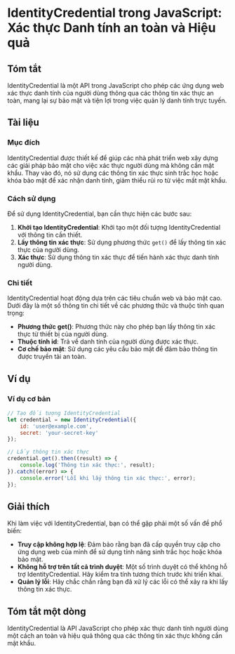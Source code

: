 <!--
Meta Description: # IdentityCredential trong JavaScript: Xác thực Danh tính an toàn và Hiệu quả ## Tóm tắt IdentityCredential là một API trong JavaScript cho phép các ứ...
Meta Keywords: xác, thực, thông, tin, identitycredential
-->

# IdentityCredential trong JavaScript: Xác thực Danh tính an toàn và Hiệu quả

## Tóm tắt
IdentityCredential là một API trong JavaScript cho phép các ứng dụng web xác thực danh tính của người dùng thông qua các thông tin xác thực an toàn, mang lại sự bảo mật và tiện lợi trong việc quản lý danh tính trực tuyến.

## Tài liệu

### Mục đích
IdentityCredential được thiết kế để giúp các nhà phát triển web xây dựng các giải pháp bảo mật cho việc xác thực người dùng mà không cần mật khẩu. Thay vào đó, nó sử dụng các thông tin xác thực sinh trắc học hoặc khóa bảo mật để xác nhận danh tính, giảm thiểu rủi ro từ việc mất mật khẩu.

### Cách sử dụng
Để sử dụng IdentityCredential, bạn cần thực hiện các bước sau:

1. **Khởi tạo IdentityCredential**: Khởi tạo một đối tượng IdentityCredential với thông tin cần thiết.
2. **Lấy thông tin xác thực**: Sử dụng phương thức `get()` để lấy thông tin xác thực của người dùng.
3. **Xác thực**: Sử dụng thông tin xác thực để tiến hành xác thực danh tính người dùng.

### Chi tiết
IdentityCredential hoạt động dựa trên các tiêu chuẩn web và bảo mật cao. Dưới đây là một số thông tin chi tiết về các phương thức và thuộc tính quan trọng:

- **Phương thức get()**: Phương thức này cho phép bạn lấy thông tin xác thực từ thiết bị của người dùng.
- **Thuộc tính id**: Trả về danh tính của người dùng được xác thực.
- **Cơ chế bảo mật**: Sử dụng các yêu cầu bảo mật để đảm bảo thông tin được truyền tải an toàn.

## Ví dụ

### Ví dụ cơ bản
```javascript
// Tạo đối tượng IdentityCredential
let credential = new IdentityCredential({
    id: 'user@example.com',
    secret: 'your-secret-key'
});

// Lấy thông tin xác thực
credential.get().then((result) => {
    console.log('Thông tin xác thực:', result);
}).catch((error) => {
    console.error('Lỗi khi lấy thông tin xác thực:', error);
});
```

## Giải thích
Khi làm việc với IdentityCredential, bạn có thể gặp phải một số vấn đề phổ biến:

- **Truy cập không hợp lệ**: Đảm bảo rằng bạn đã cấp quyền truy cập cho ứng dụng web của mình để sử dụng tính năng sinh trắc học hoặc khóa bảo mật.
- **Không hỗ trợ trên tất cả trình duyệt**: Một số trình duyệt có thể không hỗ trợ IdentityCredential. Hãy kiểm tra tính tương thích trước khi triển khai.
- **Quản lý lỗi**: Hãy chắc chắn rằng bạn đã xử lý các lỗi có thể xảy ra khi lấy thông tin xác thực.

## Tóm tắt một dòng
IdentityCredential là API JavaScript cho phép xác thực danh tính người dùng một cách an toàn và hiệu quả thông qua các thông tin xác thực không cần mật khẩu.
